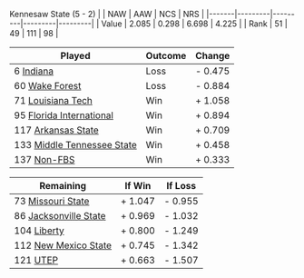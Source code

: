 Kennesaw State (5 - 2)
|       |   NAW   |   AAW   |   NCS   |   NRS   |
|-------|---------|---------|---------|---------|
| Value |   2.085 |   0.298 |   6.698 |   4.225 |
| Rank  |      51 |      49 |     111 |      98 |

| Played                    | Outcome    |  Change  |
|---------------------------|------------|----------|
|   6 [Indiana               ](Indiana.md)| Loss       | -  0.475 |
|  60 [Wake Forest           ](WakeForest.md)| Loss       | -  0.884 |
|  71 [Louisiana Tech        ](LouisianaTech.md)| Win        | +  1.058 |
|  95 [Florida International ](FloridaInternational.md)| Win        | +  0.894 |
| 117 [Arkansas State        ](ArkansasState.md)| Win        | +  0.709 |
| 133 [Middle Tennessee State](MiddleTennesseeState.md)| Win        | +  0.458 |
| 137 [Non-FBS               ](NonFBS.md)| Win        | +  0.333 |

| Remaining                 |  If Win  |  If Loss |
|---------------------------|----------|----------|
|  73 [Missouri State        ](MissouriState.md)| +  1.047 | -  0.955 |
|  86 [Jacksonville State    ](JacksonvilleState.md)| +  0.969 | -  1.032 |
| 104 [Liberty               ](Liberty.md)| +  0.800 | -  1.249 |
| 112 [New Mexico State      ](NewMexicoState.md)| +  0.745 | -  1.342 |
| 121 [UTEP                  ](UTEP.md)| +  0.663 | -  1.507 |

